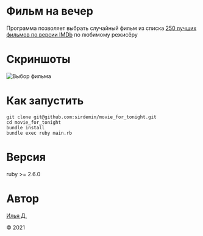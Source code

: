 # Фильм на вечер

Программа позволяет выбрать случайный фильм из списка [250 лучших фильмов по версии IMDb](https://ru.wikipedia.org/wiki/250_лучших_фильмов_по_версии_IMDb) по любимому режисёру


# Скриншоты

![Выбор фильма](https://i.imgur.com/ANyZh5G.png)


# Как запустить


```
git clone git@github.com:sirdemin/movie_for_tonight.git
cd movie_for_tonight
bundle install
bundle exec ruby main.rb
```

# Версия

ruby >= 2.6.0

# Автор

[Илья Д.](https://github.com/sirdemin)

© 2021
